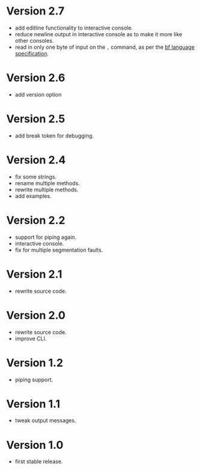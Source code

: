 Version 2.7
===========

- add editline functionality to interactive console.
- reduce newline output in interactive console as to make it more like other consoles.
- read in only one byte of input on the `,` command, as per the [bf language specification](https://en.wikipedia.org/wiki/Brainfuck#Commands).

Version 2.6
===========

- add version option

Version 2.5
=============

- add break token for debugging.

Version 2.4
=============

- fix some strings.
- rename multiple methods.
- rewrite multiple methods.
- add examples.

Version 2.2
=============

- support for piping again.
- interactive console.
- fix for multiple segmentation faults.

Version 2.1
=============

- rewrite source code.

Version 2.0
=============

- rewrite source code.
- improve CLI.

Version 1.2
=============

- piping support.

Version 1.1
=============

- tweak output messages.

Version 1.0
=============

- first stable release.



